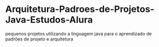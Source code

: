 # Arquitetura-Padroes-de-Projetos-Java-Estudos-Alura
pequenos projetos utilizando a linguagem java para o aprendizado de padrões de projeto e arquitetura
